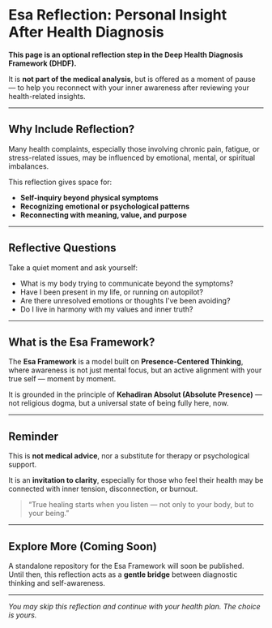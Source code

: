 # Esa Reflection: Personal Insight After Health Diagnosis

**This page is an optional reflection step in the Deep Health Diagnosis Framework (DHDF).**

It is **not part of the medical analysis**, but is offered as a moment of pause — to help you reconnect with your inner awareness after reviewing your health-related insights.

---

## Why Include Reflection?

Many health complaints, especially those involving chronic pain, fatigue, or stress-related issues, may be influenced by emotional, mental, or spiritual imbalances.

This reflection gives space for:

- **Self-inquiry beyond physical symptoms**
- **Recognizing emotional or psychological patterns**
- **Reconnecting with meaning, value, and purpose**

---

## Reflective Questions

Take a quiet moment and ask yourself:

- What is my body trying to communicate beyond the symptoms?
- Have I been present in my life, or running on autopilot?
- Are there unresolved emotions or thoughts I've been avoiding?
- Do I live in harmony with my values and inner truth?

---

## What is the Esa Framework?

The **Esa Framework** is a model built on **Presence-Centered Thinking**, where awareness is not just mental focus, but an active alignment with your true self — moment by moment.

It is grounded in the principle of **Kehadiran Absolut (Absolute Presence)** — not religious dogma, but a universal state of being fully here, now.

---

## Reminder

This is **not medical advice**, nor a substitute for therapy or psychological support.

It is an **invitation to clarity**, especially for those who feel their health may be connected with inner tension, disconnection, or burnout.

> “True healing starts when you listen — not only to your body, but to your being.”

---

## Explore More (Coming Soon)

A standalone repository for the Esa Framework will soon be published.  
Until then, this reflection acts as a **gentle bridge** between diagnostic thinking and self-awareness.

---

*You may skip this reflection and continue with your health plan. The choice is yours.*